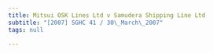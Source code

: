 ```yaml
---
title: Mitsui OSK Lines Ltd v Samudera Shipping Line Ltd
subtitle: "[2007] SGHC 41 / 30\_March\_2007"
tags: null

---
```


